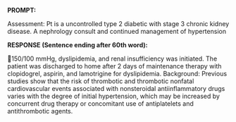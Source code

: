 **PROMPT:**

Assessment: Pt is a uncontrolled type 2 diabetic with stage 3 chronic kidney disease. A nephrology consult and continued management of hypertension 

**RESPONSE (Sentence ending after 60th word):**

150/100 mmHg, dyslipidemia, and renal insufficiency was initiated. The patient was discharged to home after 2 days of maintenance therapy with clopidogrel, aspirin, and lamotrigine for dyslipidemia. Background:  Previous studies show that the risk of thrombotic and thrombotic nonfatal cardiovascular events associated with nonsteroidal antiinflammatory drugs varies with the degree of initial hypertension, which may be increased by concurrent drug therapy or concomitant use of antiplatelets and antithrombotic agents. 